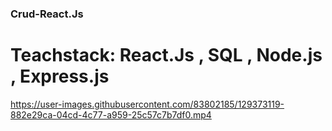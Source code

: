 ### Crud-React.Js

# Teachstack: React.Js , SQL , Node.js , Express.js

https://user-images.githubusercontent.com/83802185/129373119-882e29ca-04cd-4c77-a959-25c57c7b7df0.mp4



